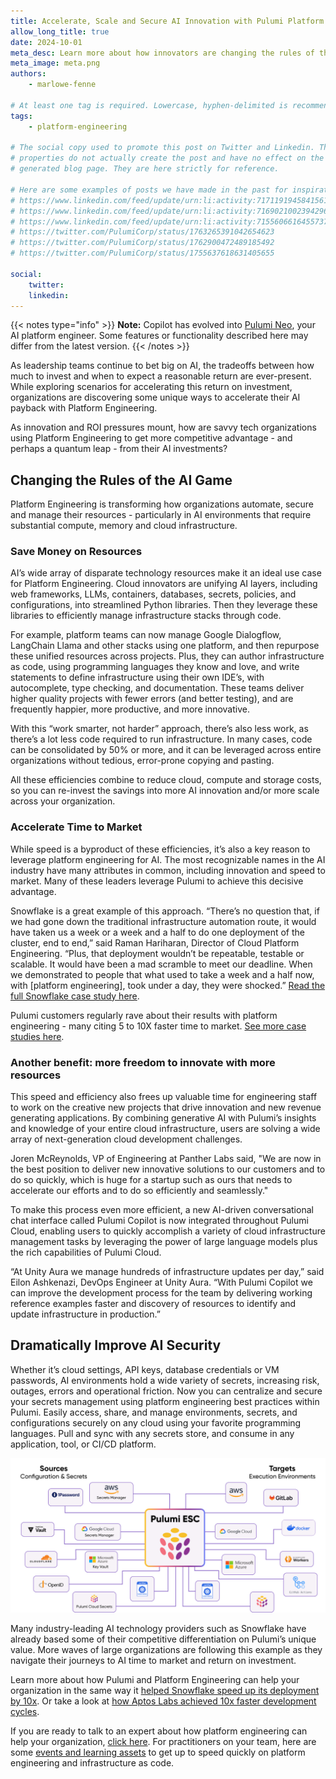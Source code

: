 ```yaml
---
title: Accelerate, Scale and Secure AI Innovation with Pulumi Platform Engineering
allow_long_title: true
date: 2024-10-01
meta_desc: Learn more about how innovators are changing the rules of the AI game with platform engineering.
meta_image: meta.png
authors:
    - marlowe-fenne

# At least one tag is required. Lowercase, hyphen-delimited is recommended.
tags:
    - platform-engineering

# The social copy used to promote this post on Twitter and Linkedin. These
# properties do not actually create the post and have no effect on the
# generated blog page. They are here strictly for reference.

# Here are some examples of posts we have made in the past for inspiration:
# https://www.linkedin.com/feed/update/urn:li:activity:7171191945841561601
# https://www.linkedin.com/feed/update/urn:li:activity:7169021002394296320
# https://www.linkedin.com/feed/update/urn:li:activity:7155606616455737345
# https://twitter.com/PulumiCorp/status/1763265391042654623
# https://twitter.com/PulumiCorp/status/1762900472489185492
# https://twitter.com/PulumiCorp/status/1755637618631405655

social:
    twitter:
    linkedin:
---
```


{{< notes type="info" >}}
**Note:** Copilot has evolved into [Pulumi Neo](/product/neo/), your AI platform engineer. Some features or functionality described here may differ from the latest version.
{{< /notes >}}

As leadership teams continue to bet big on AI, the tradeoffs between how much to invest and when to expect a reasonable return are ever-present. While exploring scenarios for accelerating this return on investment, organizations are discovering some unique ways to accelerate their AI payback with Platform Engineering.

As innovation and ROI pressures mount, how are savvy tech organizations using Platform Engineering to get more competitive advantage - and perhaps a quantum leap - from their AI investments?

## Changing the Rules of the AI Game

Platform Engineering is transforming how organizations automate, secure and manage their resources - particularly in AI environments that require substantial compute, memory and cloud infrastructure.

### Save Money on Resources

AI’s wide array of disparate technology resources make it an ideal use case for Platform Engineering. Cloud innovators are unifying AI layers, including web frameworks, LLMs, containers, databases, secrets, policies, and configurations, into streamlined Python libraries. Then they leverage these libraries to efficiently manage infrastructure stacks through code.

For example, platform teams can now manage Google Dialogflow, LangChain Llama and other stacks using one platform, and then repurpose these unified resources across projects. Plus, they can author infrastructure as code, using programming languages they know and love, and write statements to define infrastructure using their own IDE’s, with autocomplete, type checking, and documentation. These teams deliver higher quality projects with fewer errors (and better testing), and are frequently happier, more productive, and more innovative.

With this “work smarter, not harder” approach, there’s also less work, as there’s a lot less code required to run infrastructure. In many cases, code can be consolidated by 50% or more, and it can be leveraged across entire organizations without tedious, error-prone copying and pasting.

All these efficiencies combine to reduce cloud, compute and storage costs, so you can re-invest the savings into more AI innovation and/or more scale across your organization.

### Accelerate Time to Market

While speed is a byproduct of these efficiencies, it’s also a key reason to leverage platform engineering for AI. The most recognizable names in the AI industry have many attributes in common, including innovation and speed to market. Many of these leaders leverage Pulumi to achieve this decisive advantage.

Snowflake is a great example of this approach. “There’s no question that, if we had gone down the traditional infrastructure automation route, it would have taken us a week or a week and a half to do one deployment of the cluster, end to end,” said Raman Hariharan, Director of Cloud Platform Engineering. “Plus, that deployment wouldn’t be repeatable, testable or scalable. It would have been a mad scramble to meet our deadline. When we demonstrated to people that what used to take a week and a half now, with [platform engineering], took under a day, they were shocked.” [Read the full Snowflake case study here](https://www.pulumi.com/case-studies/snowflake/).

Pulumi customers regularly rave about their results with platform engineering - many citing 5 to 10X faster time to market. [See more case studies here](/case-studies/).

### Another benefit: more freedom to innovate with more resources

This speed and efficiency also frees up valuable time for engineering staff to work on the creative new projects that drive innovation and new revenue generating applications. By combining generative AI with Pulumi’s insights and knowledge of your entire cloud infrastructure, users are solving a wide array of next-generation cloud development challenges.

Joren McReynolds, VP of Engineering at Panther Labs said, "We are now in the best position to deliver new innovative solutions to our customers and to do so quickly, which is huge for a startup such as ours that needs to accelerate our efforts and to do so efficiently and seamlessly."

To make this process even more efficient, a new AI-driven conversational chat interface called Pulumi Copilot is now integrated throughout Pulumi Cloud, enabling users to quickly accomplish a variety of cloud infrastructure management tasks by leveraging the power of large language models plus the rich capabilities of Pulumi Cloud.

“At Unity Aura we manage hundreds of infrastructure updates per day,” said Eilon Ashkenazi, DevOps Engineer at Unity Aura. “With Pulumi Copilot we can improve the development  process for the team by delivering working reference examples faster and discovery of resources to identify and update infrastructure in production.”

## Dramatically Improve AI Security

Whether it’s cloud settings, API keys, database credentials or VM passwords, AI environments hold a wide variety of secrets, increasing risk, outages, errors and operational friction. Now you can centralize and secure your secrets management using platform engineering best practices within Pulumi. Easily access, share, and manage environments, secrets, and configurations securely on any cloud using your favorite programming languages. Pull and sync with any secrets store, and consume in any application, tool, or CI/CD platform.

![A diagram showing third-party integrations with Pulumi ESC](./diagram.png)

Many industry-leading AI technology providers such as Snowflake have already based some of  their competitive differentiation on Pulumi’s unique value. More waves of large organizations are following this example as they navigate their journeys to AI time to market and return on investment.

Learn more about how Pulumi and Platform Engineering can help your organization in the same way it [helped Snowflake speed up its deployment by 10x](/case-studies/snowflake/). Or take a look at [how Aptos Labs achieved 10x faster development cycles](/case-studies/aptos/).

If you are ready to talk to an expert about how platform engineering can help your organization, [click here](/contact/?form=sales). For practitioners on your team, here are some [events and learning assets](/events/) to get up to speed quickly on platform engineering and infrastructure as code.
